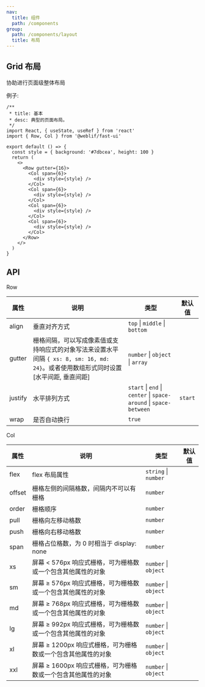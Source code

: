 ```yaml
---
nav:
  title: 组件
  path: /components
group:
  path: /components/layout
  title: 布局
---
```


## Grid 布局

协助进行页面级整体布局

例子:

```tsx
/**
 * title: 基本
 * desc: 典型的页面布局。
 */
import React, { useState, useRef } from 'react'
import { Row, Col } from '@weblif/fast-ui'

export default () => {
  const style = { background: '#7dbcea', height: 100 }
  return (
    <>
      <Row gutter={16}>
        <Col span={6}>
          <div style={style} />
        </Col>
        <Col span={6}>
          <div style={style} />
        </Col>
        <Col span={6}>
          <div style={style} />
        </Col>
        <Col span={6}>
          <div style={style} />
        </Col>
      </Row>
    </>
  )
}
```

## API

Row

| 属性    | 说明                                                                                                                                   | 类型                                                              | 默认值  |
| ------- | -------------------------------------------------------------------------------------------------------------------------------------- | ----------------------------------------------------------------- | ------- |
| align   | 垂直对齐方式                                                                                                                           | `top` \| `middle` \| `bottom`                                     |
| gutter  | 栅格间隔，可以写成像素值或支持响应式的对象写法来设置水平间隔 `{ xs: 8, sm: 16, md: 24}`。或者使用数组形式同时设置 [水平间距, 垂直间距] | `number` \| `object` \| `array`                                   |
| justify | 水平排列方式                                                                                                                           | `start` \| `end` \| `center` \| `space-around` \| `space-between` | `start` |
| wrap    | 是否自动换行                                                                                                                           | `true`                                                            |

Col

| 属性   | 说明                                                         | 类型                 | 默认值 |
| ------ | ------------------------------------------------------------ | -------------------- | ------ |
| flex   | flex 布局属性                                                | `string` \| `number` |
| offset | 栅格左侧的间隔格数，间隔内不可以有栅格                       | `number`             |
| order  | 栅格顺序                                                     | `number`             |
| pull   | 栅格向左移动格数                                             | `number`             |
| push   | 栅格向右移动格数                                             | `number`             |
| span   | 栅格占位格数，为 0 时相当于 display: none                    | `number`             |
| xs     | 屏幕 < 576px 响应式栅格，可为栅格数或一个包含其他属性的对象  | `number` \| `object` |
| sm     | 屏幕 ≥ 576px 响应式栅格，可为栅格数或一个包含其他属性的对象  | `number` \| `object` |
| md     | 屏幕 ≥ 768px 响应式栅格，可为栅格数或一个包含其他属性的对象  | `number` \| `object` |
| lg     | 屏幕 ≥ 992px 响应式栅格，可为栅格数或一个包含其他属性的对象  | `number` \| `object` |
| xl     | 屏幕 ≥ 1200px 响应式栅格，可为栅格数或一个包含其他属性的对象 | `number` \| `object` |
| xxl    | 屏幕 ≥ 1600px 响应式栅格，可为栅格数或一个包含其他属性的对象 | `number` \| `object` |

